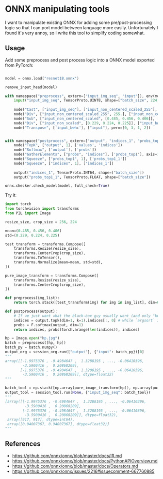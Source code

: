 # ONNX manipulating tools

I want to manipulate existing ONNX for adding some pre/post-processing logic so that I can port model between language more easily. Unfortunately I found it's very annoy, so I write this tool to simplify coding somewhat.

## Usage

Add some preprocess and post process logic into a ONNX model exported from PyTorch:

```python

model = onnx.load("resnet18.onnx")

remove_input_head(model)

with namespace("preprocess", extern=["input_img_seq", "input"]), env(model, append=False):
    input("input_img_seq", TensorProto.UINT8, shape=["batch_size", 224, 224, 3])
    
    node("Cast", ["input_img_seq"], ["input_non_centered_scaled_255"], to=TensorProto.FLOAT)
    node("Div", ["input_non_centered_scaled_255", 255.], ["input_non_centered_scaled"])
    node("Sub", ["input_non_centered_scaled", [0.485, 0.456, 0.406]], ["input_non_scaled"])
    node("Div", ["input_non_scaled", [0.229, 0.224, 0.225]], ["input_bwhc"])
    node("Transpose", ['input_bwhc'], ["input"], perm=[0, 3, 1, 2])


with namespace("postprocess", extern=["output", "indices_1", "probs_top1_1"]), env(model):
    node("TopK", ["output", 1], ['values', 'indices'])
    node("Softmax", ['output'], ['probs'])
    node("GatherElements", ["probs", "indices"], ['probs_top1'], axis=1)
    node("Squeeze", ["probs_top1", 1], ['probs_top1_1'])
    node("Squeeze", ["indices", 1], ['indices_1'])
    
    output("indices_1", TensorProto.INT64, shape=["batch_size"])
    output("probs_top1_1", TensorProto.FLOAT, shape=["batch_size"])

onnx.checker.check_model(model, full_check=True)

```

Try it:

```python
import torch
from torchvision import transforms
from PIL import Image

resize_size, crop_size = 256, 224

mean=(0.485, 0.456, 0.406)
std=(0.229, 0.224, 0.225)

test_transform = transforms.Compose([
    transforms.Resize(resize_size),
    transforms.CenterCrop(crop_size),
    transforms.ToTensor(),
    transforms.Normalize(mean=mean, std=std),
])

pure_image_transform = transforms.Compose([
    transforms.Resize(resize_size),
    transforms.CenterCrop(crop_size),
])

def preprocess(img_list):
    return torch.stack([test_transform(img) for img in img_list], dim=0)

def postprocess(output):
    # If we just want what the black-box guy usually want (and only "know"), classidx and somewhat "score"
    indices = output.topk(dim=1, k=1).indices[:, 0] # while `argsort` is more suit here, topk is used to match onnx interface.
    probs = F.softmax(output, dim=1)
    return indices, probs[torch.arange(len(indices)), indices]

hp = Image.open("hp.jpg")
batch = preprocess([hp, hp])
batch_py = batch.numpy()
output_org = session_org.run(["output"], {"input": batch_py})[0]
"""
array([[-1.9975376 , -0.4984647 ,  1.3288195 , ..., -0.06410396,
        -3.5900416 ,  0.20868209],
       [-1.9975376 , -0.4984647 ,  1.3288195 , ..., -0.06410396,
        -3.5900416 ,  0.20868209]], dtype=float32)
"""

batch_tool = np.stack([np.array(pure_image_transform(hp)), np.array(pure_image_transform(hp))], axis=0)
output_tool = session_tool.run(None, {"input_img_seq": batch_tool})
"""
[array([[-1.9975376 , -0.4984647 ,  1.3288195 , ..., -0.06410396,
         -3.5900416 ,  0.20868209],
        [-1.9975376 , -0.4984647 ,  1.3288195 , ..., -0.06410396,
         -3.5900416 ,  0.20868209]], dtype=float32),
 array([917, 917], dtype=int64),
 array([0.94007367, 0.94007367], dtype=float32)]
"""
```

## References

* https://github.com/onnx/onnx/blob/master/docs/IR.md
* https://github.com/onnx/onnx/blob/master/docs/PythonAPIOverview.md
* https://github.com/onnx/onnx/blob/master/docs/Operators.md
* https://github.com/onnx/onnx/issues/2216#issuecomment-667760885

